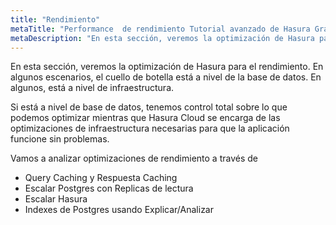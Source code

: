 ```yaml
---
title: "Rendimiento"
metaTitle: "Performance  de rendimiento Tutorial avanzado de Hasura GraphQL"
metaDescription: "En esta sección, veremos la optimización de Hasura para el rendimiento. En algunos escenarios, el cuello de botella está a nivel de la base de datos. En algunos, está a nivel de infraestructura."
---
```


En esta sección, veremos la optimización de Hasura para el rendimiento. En algunos escenarios, el cuello de botella está a nivel de la base de datos. En algunos, está a nivel de infraestructura.

Si está a nivel de base de datos, tenemos control total sobre lo que podemos optimizar mientras que Hasura Cloud se encarga de las optimizaciones de infraestructura necesarias para que la aplicación funcione sin problemas.

Vamos a analizar optimizaciones de rendimiento a través de

- Query Caching y Respuesta Caching
- Escalar Postgres con Replicas de lectura
- Escalar Hasura
- Indexes de Postgres usando Explicar/Analizar
